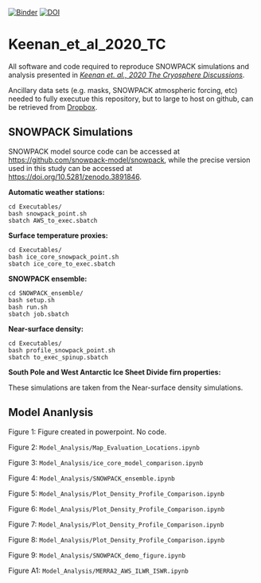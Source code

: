 [![Binder](https://mybinder.org/badge_logo.svg)](https://mybinder.org/v2/gh/EricKeenan/Keenan_et_al_2020_TC/master)
[![DOI](https://zenodo.org/badge/256803246.svg)](https://zenodo.org/badge/latestdoi/256803246)

# Keenan_et_al_2020_TC
All software and code required to reproduce SNOWPACK simulations and analysis presented in [*Keenan et. al., 2020 The Cryosphere Discussions*](https://tc.copernicus.org/preprints/tc-2020-175/). 

Ancillary data sets (e.g. masks, SNOWPACK atmospheric forcing, etc) needed to fully executue this repository, but to large to host on github, can be retrieved from [Dropbox](https://www.dropbox.com/sh/040os454eahw6ga/AACg7MkeRBTsEgHg1eF3DYSta?dl=0). 

## SNOWPACK Simulations
SNOWPACK model source code can be accessed at https://github.com/snowpack-model/snowpack, while the precise version used in this study can be accessed at https://doi.org/10.5281/zenodo.3891846. 

**Automatic weather stations:**
```
cd Executables/
bash snowpack_point.sh
sbatch AWS_to_exec.sbatch
```

**Surface temperature proxies:**
```
cd Executables/
bash ice_core_snowpack_point.sh
sbatch ice_core_to_exec.sbatch
```

**SNOWPACK ensemble:**
```
cd SNOWPACK_ensemble/
bash setup.sh
bash run.sh
sbatch job.sbatch
```

**Near-surface density:**
```
cd Executables/
bash profile_snowpack_point.sh
sbatch to_exec_spinup.sbatch
```

**South Pole and West Antarctic Ice Sheet Divide firn properties:**

These simulations are taken from the Near-surface density simulations. 


## Model Ananlysis
Figure 1: Figure created in powerpoint. No code. 

Figure 2: `Model_Analysis/Map_Evaluation_Locations.ipynb`

Figure 3: `Model_Analysis/ice_core_model_comparison.ipynb`

Figure 4: `Model_Analysis/SNOWPACK_ensemble.ipynb`

Figure 5: `Model_Analysis/Plot_Density_Profile_Comparison.ipynb`

Figure 6: `Model_Analysis/Plot_Density_Profile_Comparison.ipynb`

Figure 7: `Model_Analysis/Plot_Density_Profile_Comparison.ipynb`

Figure 8: `Model_Analysis/Plot_Density_Profile_Comparison.ipynb`

Figure 9: `Model_Analysis/SNOWPACK_demo_figure.ipynb`

Figure A1: `Model_Analysis/MERRA2_AWS_ILWR_ISWR.ipynb` 
